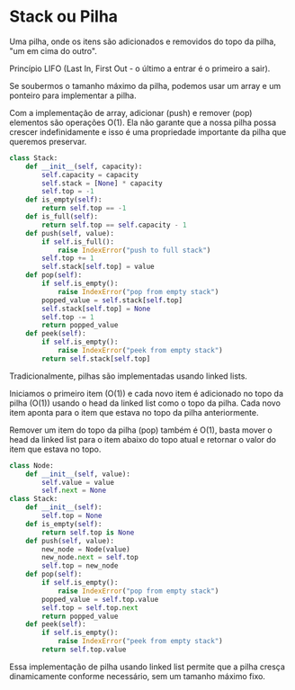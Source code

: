 # Stack ou Pilha

Uma pilha, onde os itens são adicionados e removidos do topo da pilha, "um em cima do outro".

Princípio LIFO (Last In, First Out - o último a entrar é o primeiro a sair).


Se soubermos o tamanho máximo da pilha, podemos usar um array e um ponteiro para implementar a pilha.

Com a implementação de array, adicionar (push) e remover (pop) elementos são operações O(1).
Ela não garante que a nossa pilha possa crescer indefinidamente e isso é uma propriedade importante da pilha que queremos preservar.

```python
class Stack:
    def __init__(self, capacity):
        self.capacity = capacity
        self.stack = [None] * capacity
        self.top = -1
    def is_empty(self):
        return self.top == -1
    def is_full(self):
        return self.top == self.capacity - 1
    def push(self, value):
        if self.is_full():
            raise IndexError("push to full stack")
        self.top += 1
        self.stack[self.top] = value
    def pop(self):
        if self.is_empty():
            raise IndexError("pop from empty stack")
        popped_value = self.stack[self.top]
        self.stack[self.top] = None
        self.top -= 1
        return popped_value
    def peek(self):
        if self.is_empty():
            raise IndexError("peek from empty stack")
        return self.stack[self.top]
```


Tradicionalmente, pilhas são implementadas usando linked lists.

Iniciamos o primeiro item (O(1)) e cada novo item é adicionado no topo da pilha (O(1)) usando o head da linked list como o topo da pilha.
Cada novo item aponta para o item que estava no topo da pilha anteriormente.

Remover um item do topo da pilha (pop) também é O(1), basta mover o head da linked list para o item abaixo do topo atual e retornar o valor do item que estava no topo.

```python
class Node:
    def __init__(self, value):
        self.value = value
        self.next = None
class Stack:
    def __init__(self):
        self.top = None
    def is_empty(self):
        return self.top is None
    def push(self, value):
        new_node = Node(value)
        new_node.next = self.top
        self.top = new_node
    def pop(self):
        if self.is_empty():
            raise IndexError("pop from empty stack")
        popped_value = self.top.value
        self.top = self.top.next
        return popped_value
    def peek(self):
        if self.is_empty():
            raise IndexError("peek from empty stack")
        return self.top.value
```
Essa implementação de pilha usando linked list permite que a pilha cresça dinamicamente conforme necessário, sem um tamanho máximo fixo.